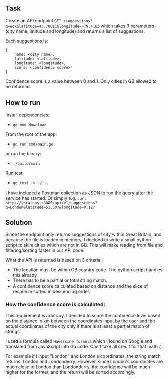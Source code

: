 ## Task

Create an API endpoint `GET /suggestions?q=Wok&latitude=43.70011&longitude=-79.4163`
which takes 3 parameters (city name, latitude and longitude) and returns a list of suggestions.

Each suggestions is: 
```
{
    name: <city name>,
    latitude: <latitude>,
    longitude: <longitude>,
    score: <confidence score>
}
```

Confidence score is a value between 0 and 1. Only cities in GB allowed to be returned.

## How to run
Install dependencies:
- `go mod download`

From the root of the app:
- `go run cmd/main.go`

or run the binary:
- `./build/main`

Run test:
- `go test -v ./...`

I have included a Postman collection as JSON to run the query after the service has started.
Or simply e.g. `curl http://localhost:8080/api/v1/suggestions?q=London&latitude=51.507&longitude=0.127`

## Solution
Since the endpoint only returns suggestions of city within Great Britain, and because the file is loaded in memory,
I decided to write a small python script to skim cities which are not in GB.
This will make reading from file and filtering/sorting faster in our API code.

What the API is returned is based on 3 criteria:
- The location must be within GB country code. The python script handles this already
- There has to be a partial or total string match.
- A confidence score calculated based on distance and the slice of response sorted in descending order.


### How the confidence score is calculated:
This requirement is arbitrary.
I decided to score the confidence level based on the distance in km between the coordinates input by the user and the actual coordinates of the city 
only if there is at least a partial match of strings.

I used a formula called `Haversine formula` which I found on Google and translated from JavaScript into Go code. Can't take all credit for that math :)

For example if I input "London" and London's coordinates, the string match returns:
London and Londonderry. However, since London's coordinates are much close to London than Londonderry,
the confidence will be much higher for the former, and the return will be sorted accordingly.